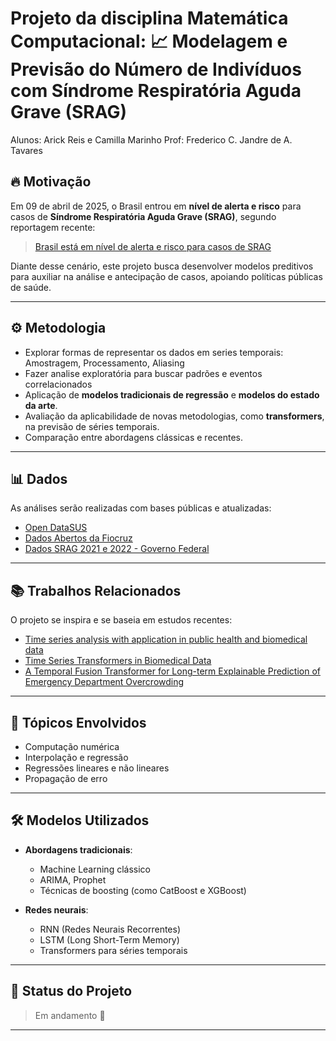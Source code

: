 # Projeto da disciplina Matemática Computacional: 📈 Modelagem e Previsão do Número de Indivíduos com Síndrome Respiratória Aguda Grave (SRAG)

Alunos: Arick Reis e Camilla Marinho
Prof: Frederico C. Jandre de A. Tavares

## 🔥 Motivação

Em 09 de abril de 2025, o Brasil entrou em **nível de alerta e risco** para casos de **Síndrome Respiratória Aguda Grave (SRAG)**, segundo reportagem recente:

> [Brasil está em nível de alerta e risco para casos de SRAG](https://www.meon.com.br/saude/brasil-esta-em-nivel-de-alerta-e-risco-para-casos-de-srag)

Diante desse cenário, este projeto busca desenvolver modelos preditivos para auxiliar na análise e antecipação de casos, apoiando políticas públicas de saúde.

---

## ⚙️ Metodologia

- Explorar formas de representar os dados em series temporais: Amostragem, Processamento, Aliasing
- Fazer analise exploratória para buscar padrões e eventos correlacionados
- Aplicação de **modelos tradicionais de regressão** e **modelos do estado da arte**.
- Avaliação da aplicabilidade de novas metodologias, como **transformers**, na previsão de séries temporais.
- Comparação entre abordagens clássicas e recentes.

---

## 📊 Dados

As análises serão realizadas com bases públicas e atualizadas:

- [Open DataSUS](https://opendatasus.saude.gov.br/dataset/)
- [Dados Abertos da Fiocruz](https://portal.fiocruz.br/dados-abertos-da-fiocruz)
- [Dados SRAG 2021 e 2022 - Governo Federal](https://dados.gov.br/dados/conjuntos-dados/srag-2021-e-2022)

---

## 📚 Trabalhos Relacionados

O projeto se inspira e se baseia em estudos recentes:

- [Time series analysis with application in public health and biomedical data](https://www.researchgate.net/publication/375634874_Time_series_analysis_with_application_in_public_health_and_biomedical_data)
- [Time Series Transformers in Biomedical Data](https://www.sciencedirect.com/science/article/pii/S2352914824001278?ref=pdf_download&fr=RR-2&rr=92ed7becbdb8181b)
- [A Temporal Fusion Transformer for Long-term Explainable Prediction of Emergency Department Overcrowding](https://arxiv.org/pdf/2207.00610)

---

## 🧠 Tópicos Envolvidos

- Computação numérica
- Interpolação e regressão
- Regressões lineares e não lineares
- Propagação de erro

---

## 🛠️ Modelos Utilizados

- **Abordagens tradicionais**:

  - Machine Learning clássico
  - ARIMA, Prophet
  - Técnicas de boosting (como CatBoost e XGBoost)

- **Redes neurais**:
  - RNN (Redes Neurais Recorrentes)
  - LSTM (Long Short-Term Memory)
  - Transformers para séries temporais

---

## 📅 Status do Projeto

> Em andamento 🚧

---
